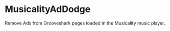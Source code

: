 MusicalityAdDodge
=================

Remove Ads from Grooveshark pages loaded in the Musicality music player.
